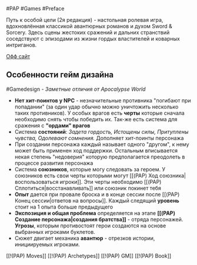 #PAP  #Games #Preface

Путь к особой цели (2я редакция) - настольная ролевая игра, вдохновлённая классикой авантюрных романов и духом Sword & Sorcery. Здесь сцены жестоких сражений и дальних странствий соседствуют с эпизодами из жизни гордых властителей и коварных интриганов.

[Офф сайт ](https://zamurmun.itch.io/pick-a-path)

## Особенности гейм дизайна
#Gamedesign *- Заметные отличия от Apocalypse World*

- **Нет хит-поинтов у NPC** - незначительные противника "погибают при попадании" (за один удар обычно можно уничтожить несколько таких противников). У особых врагов есть **черты** которые сначала необходимо снять чтобы победить их. Так-же есть система для сражения с **"ордами" врагов**
- Система **состояний**: *Задета гордость, Истощены силы, Притуплены чувства, Одолевают сомнения.*  Дополняет хит-поинты персонажа
- При создании персонажа каждый называет одного "другом", к нему может быть применен ход поддержки. Остальным вписывается некая степень "недоверия" которую предполагается преодолеть в процессе развития персонажа
- Система **союзников**, которые могу следовать за героем. У союзников есть свои черты которыми могут [[(PAP) Ход союзника|воспользоваться игроки]]. Эти черты необходимо [[(PAP) Сплотиться|восстанавливать]] или союзник покинет тебя
- **Опыт** дается при провале броска и в конце сессии после [[(PAP) Конец сессии|ответов на вопросы]]. Каждый следящий **уровень** стоит на 1 опыта больше предыдущего
- **Экспозиция и общая проблема** определяется на этапе **[[(PAP) Создание персонажа|создания братства]]** - отряда персонажей. **Угрозы**, которым противостоят герои создаются на основе выбранных игроками буклетов.
- Сюжет двигает механика **авантюр** - отрезков истории, инициируемых игроками. 


[[!(PAP) Moves]]
[[!(PAP) Archetypes]]
[[!(PAP) GM]]
[[!(PAP) Book]]
